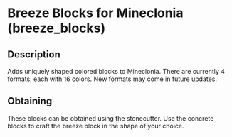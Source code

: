 # Breeze Blocks for Mineclonia (breeze_blocks)
## Description
Adds uniquely shaped colored blocks to Mineclonia. There are currently 4 formats, each with 16 colors. New formats may come in future updates.
## Obtaining
These blocks can be obtained using the stonecutter. Use the concrete blocks to craft the breeze block in the shape of your choice.
